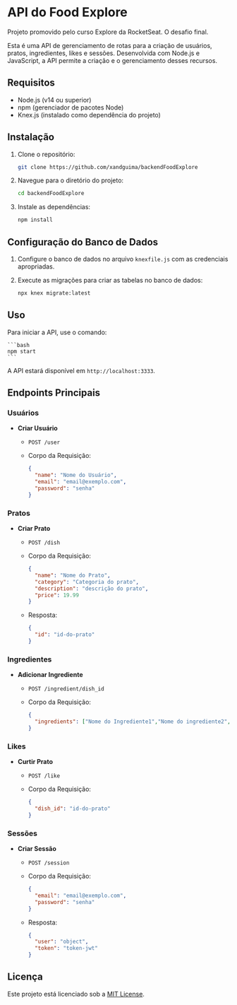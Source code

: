 # API do Food Explore

Projeto promovido pelo curso Explore da RocketSeat. O desafio final.

Esta é uma API de gerenciamento de rotas para a criação de usuários, pratos, ingredientes, likes e sessões. Desenvolvida com Node.js e JavaScript, a API permite a criação e o gerenciamento desses recursos.

## Requisitos

- Node.js (v14 ou superior)
- npm (gerenciador de pacotes Node)
- Knex.js (instalado como dependência do projeto)

## Instalação

1. Clone o repositório:

    ```bash
    git clone https://github.com/xandguima/backendFoodExplore
    ```

2. Navegue para o diretório do projeto:

    ```bash
    cd backendFoodExplore
    ```

3. Instale as dependências:

    ```bash
    npm install
    ```

## Configuração do Banco de Dados

1. Configure o banco de dados no arquivo `knexfile.js` com as credenciais apropriadas.

2. Execute as migrações para criar as tabelas no banco de dados:

    ```bash
    npx knex migrate:latest
    ```

## Uso

Para iniciar a API, use o comando:

    ```bash
    npm start
    ```

A API estará disponível em `http://localhost:3333`.

## Endpoints Principais

### Usuários

- **Criar Usuário**
  - `POST /user`
  - Corpo da Requisição:

    ```json
    {
      "name": "Nome do Usuário",
      "email": "email@exemplo.com",
      "password": "senha"
    }
    ```

### Pratos

- **Criar Prato**
  - `POST /dish`
  - Corpo da Requisição:

    ```json
    {
      "name": "Nome do Prato",
      "category": "Categoria do prato",
      "description": "descrição do prato",
      "price": 19.99
    }
    ```
  - Resposta:

    ```json
    {
      "id": "id-do-prato"
    }
    ```

### Ingredientes

- **Adicionar Ingrediente**
  - `POST /ingredient/dish_id`
  - Corpo da Requisição:

    ```json
    {
      "ingredients": ["Nome do Ingrediente1","Nome do ingrediente2","..."]
    }
    ```

### Likes

- **Curtir Prato**
  - `POST /like`
  - Corpo da Requisição:

    ```json
    {
      "dish_id": "id-do-prato"
    }
    ```

### Sessões

- **Criar Sessão**
  - `POST /session`
  - Corpo da Requisição:

    ```json
    {
      "email": "email@exemplo.com",
      "password": "senha"
    }
    ```
  - Resposta:

    ```json
    {
      "user": "object",
      "token": "token-jwt"
    }
    ```

## Licença

Este projeto está licenciado sob a [MIT License](LICENSE).
